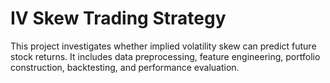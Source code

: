 # IV Skew Trading Strategy

This project investigates whether implied volatility skew can predict future stock returns. It includes data preprocessing, feature engineering, portfolio construction, backtesting, and performance evaluation.

